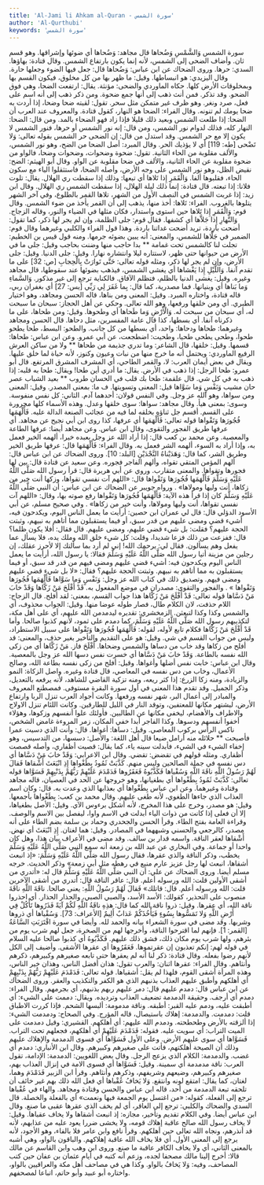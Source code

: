 ```yaml
---
title: 'Al-Jami li Ahkam al-Quran - سورة الشمس'
author: 'Al-Qurthubi'
keywords: 'سورة الشمس'
---
```


سورة الشمس
وَالشَّمْسِ وَضُحاها
قال مجاهد: وَضُحاها أي ضوئها وإشراقها. وهو قسم ثان. وأضاف الضحى إلى الشمس، لأنه إنما يكون بارتفاع الشمس.
وقال قتادة: بهاؤها. السدي: حرها.
وروى الضحاك عن ابن عباس:
وَضُحاها
قال: جعل فيها الضوء وجعلها حارة.
وقال اليزيدي: هو انبساطها.
وقيل: ما ظهر بها من كل مخلوق، فيكون القسم بها وبمخلوقات الأرض كلها. حكاه الماوردي والضحى: مؤنثة. يقال: ارتفعت الضحا، وهي فوق الضحو. وقد تذكر. فمن أنث ذهب إلى أنها جمع ضحوة. ومن ذكر ذهب إلى أنه اسم على فعل، صرد ونغر. وهو ظرف غير متمكن مثل سحر. تقول: لقيته ضحا وضحا، إذا أردت به ضحا يومك لم تنونه.
وقال الفراء: الضحا هو النهار، كقول قتادة. والمعروف عند العرب أن الضحا: إذا طلعت الشمس وبعيد ذلك قليلا فإذا زاد فهو الضحاء بالمد. ومن قال: الضحا: النهار كله، فذلك لدوام نور الشمس، ومن قال: إنه نور الشمس أو حرها، فنور الشمس لا يكون إلا مع حر الشمس. وقد استدل من قال: إن الضحى حر الشمس بقوله تعالى:
وَلا تَضْحى
[طه: 119] أي لا يؤذيك الحر.
وقال المبرد: أصل الضحا من الضح، وهو نور الشمس، والألف مقلوبة من الحاء الثانية. تقول: ضحوة وضحوات، وضحوات وضحا، فالواو من ضحوة مقلوبة عن الحاء الثانية، والألف في ضحا مقلوبة عن الواو.
وقال أبو الهيثم: الضح: نقيض الظل، وهو نور الشمس على وجه الأرض، وأصله الضحا، فاستثقلوا الياء مع سكون الحاء، فقلبوها ألفا.
وَالْقَمَرِ إِذا تَلاها
أي تبعها: وذلك إذا سقطت ري الهلال. يقال: تلوت فلانا: إذا تبعته. قال قتادة: إنما ذلك ليلة الهلال، إذا سقطت الشمس ري الهلال.
وقال ابن زيد: إذا غربت الشمس في النصف الأول من الشهر، تلاها القمر بالطلوع، وفي آخر الشهر يتلوها بالغروب. الفراء: تَلاها: أخذ منها، يذهب إلى أن القمر يأخذ من ضوء الشمس.
وقال قوم:
وَالْقَمَرِ إِذا تَلاها
حين استوى واستدار، فكان مثلها في الضياء والنور، وقاله الزجاج.
وَالنَّهارِ إِذا جَلاَّها
أي كشفها. فقال قوم: جلى الظلمة، وإن لم يجر لها ذكر، كما تقول: أضحت باردة، تريد أضحت غداتنا باردة. وهذا قول الفراء والكلبي وغيرهما وقال قوم: الضمير في جَلَّاها للشمس، والمعنى: أنه يبين بضوئه جرمها. ومنه قول قيس بن الخطيم:
تجلت لنا كالشمس تحت غمامة ** بدا حاجب منها وضنت بحاجب
وقيل: جلى ما في الأرض من حيوانها حتى ظهر، لاستتاره ليلا وانتشاره نهارا.
وقيل: جلى الدنيا.
وقيل: جلى الأرض، وإن لم يجر لها ذكر، ومثله قوله تعالى:
حَتَّى تَوارَتْ بِالْحِجابِ
[ص: 32] على ما تقدم آنفا.
وَاللَّيْلِ إِذا يَغْشاها
أي يغشى الشمس، فيذهب بضوئها عند سقوطها، قال مجاهد وغيره.
وقيل: يغشى الدنيا بالظلم، فتظلم الآفاق. فالكناية ترجع إلى غير مذكور.
وَالسَّماءِ وَما بَناها
أي وبنيانها. فما مصدرية، كما قال:
بِما غَفَرَ لِي رَبِّي
[يس: 27] أي بغفران ربي، قاله قتادة، واختاره المبرد.
وقيل: المعنى ومن بناها، قاله الحسن ومجاهد، وهو اختيار الطبري. أي ومن خلقها ورفعها، وهو الله تعالى. وحكي عن أهل الحجاز: سبحان ما سبحت له، أي سبحان من سبحت له.
وَالْأَرْضِ وَما طَحاها
أي وطحوها.
وقيل: ومن طحاها، على ما ذكرناه آنفا. أي بسطها، كذا قال عامة المفسرين، مثل دحاها. قال الحسن ومجاهد وغيرهما: طحاها ودحاها: واحد، أي بسطها من كل جانب. والطحو: البسط، طحا يطحو طحوا، وطحى يطحى طحيا، وطحيت: اضطجعت، عن أبي عمرو. وعن ابن عباس: طحاها: قسمها.
وقيل: خلقها، قال الشاعر:
وما تدري جذيمة من طحاها ** ولا من ساكن العرش الرفيع
الماوردي: ويحتمل أنه ما خرج منها من نبات وعيون وكنوز، لأنه حياة لما خلق عليها. ويقال في بعض أيمان العرب: لا، والقمر الطاحي، أي المشرف المشرق المرتفع. قال أبو عمرو: طحا الرجل: إذا ذهب في الأرض. يقال: ما أدري أين طحا! ويقال: طحا به قلبه: إذا ذهب به في كل شي. قال علقمة:
طحا بك قلب في الحسان طروب ** بعيد الشباب عصر حان مشيب
وَنَفْسٍ وَما سَوَّاها
قيل: المعنى وتسويتها. ف ما: بمعنى المصدر.
وقيل: المعنى ومن سواها، وهو الله عز وجل.
وفي النفس قولان: أحدهما آدم.
الثاني: كل نفس منفوسة. وسوى: بمعنى هيأ.
وقال مجاهد: سواها: سوى خلقها وعدل. وهذه الأسماء كلها مجرورة على القسم. أقسم جل ثناؤه بخلقه لما فيه من عجائب الصنعة الدالة عليه.
فَأَلْهَمَها فُجُورَها وَتَقْواها
قوله تعالى:
فَأَلْهَمَها
أي عرفها، كذا روى ابن أبي نجيح عن مجاهد. أي عرفها طريق الفجور والتقوى، وقال ابن عباس. وعن مجاهد أيضا: عرفها الطاعة والمعصية. وعن محمد بن كعب قال: إذا أراد الله عز وجل بعبده خيرا، ألهمه الخير فعمل به، وإذا أراد به السوء، ألهمه الشر فعمل به.
وقال الفراء:
فَأَلْهَمَها
قال: عرفها طريق الخير وطريق الشر، كما قال:
وَهَدَيْناهُ النَّجْدَيْنِ
[البلد: 10].
وروى الضحاك عن ابن عباس قال: ألهم المؤمن المتقي تقواه، وألهم الفاجر فجوره. وعن سعيد عن قتادة قال: بين لها فجورها وتقواها. والمعنى متقارب. وروي عن أبي هريرة قال: قرأ رسول الله صَلَّى اللَّهُ عَلَيْهِ وَسَلَّمَ فَأَلْهَمَها فُجُورَها وَتَقْواها قال:
«اللهم آت نفسي تقواها، وزكها أنت خير من زكاها، أنت وليها ومولاها»
. ورواه جويبر عن الضحاك عن ابن عباس: أن النبي صَلَّى اللَّهُ عَلَيْهِ وَسَلَّمَ كان إذا قرأ هذه الآية:
فَأَلْهَمَها فُجُورَها وَتَقْواها
رفع صوته بها، وقال:
«اللهم آت نفسي تقواها، أنت وليها ومولاها، وأنت خير من زكاها»
.
وفي صحيح مسلم، عن أبي الأسود الدؤلي قال: قال لي عمران ابن حصين: أرأيت ما يعمل الناس اليوم، ويكدحون فيه، أشيء قضي ومضى عليهم من قدر سبق، أو فيما يستقبلون مما أتاهم به نبيهم، وثبتت الحجة عليهم؟ فقلت: بل شيء قضي عليهم، ومضى عليهم. قال فقال: أفلا يكون ظلما؟ قال: ففزعت من ذلك فزعا شديدا، وقلت: كل شيء خلق الله وملك يده، فلا يسأل عما يفعل وهم يسألون. فقال لي: يرحمك الله! إني لم أرد بما سألتك إلا لأحرز عقلك، إن رجلين من مزينة أتيا رسول الله صَلَّى اللَّهُ عَلَيْهِ وَسَلَّمَ فقالا: يا رسول الله، أرأيت ما يعمل الناس اليوم ويكدحون فيه: أشيء قضي عليهم ومضى فيهم من قدر قد سبق، أو فيما يستقبلون به مما أتاهم به نبيهم. وثبتت الحجة عليهم؟ فقال:
«لا بل شيء قضي عليهم ومضى فيهم. وتصديق ذلك في كتاب الله عز وجل:
وَنَفْسٍ وَما سَوَّاها فَأَلْهَمَها فُجُورَها وَتَقْواها
»
. والفجور والتقوى: مصدران في موضع المفعول به.
قَدْ أَفْلَحَ مَنْ زَكَّاها
وَقَدْ خابَ مَنْ دَسَّاها
قوله تعالى:
قَدْ أَفْلَحَ مَنْ زَكَّاها
هذا جواب القسم، بمعنى: لقد أفلح. قال الزجاج: اللام حذفت، لان الكلام طال، فصار طوله عوضا منها.
وقيل: الجواب محذوف، أي والشمس وكذا وكذا لتبعثن. الزمخشري: تقديره ليدمدمن الله عليهم، أي على أهل مكة، لتكذيبهم رسول الله صَلَّى اللَّهُ عَلَيْهِ وَسَلَّمَ، كما دمدم على ثمود، لأنهم كذبوا صالحا. وأما
قَدْ أَفْلَحَ مَنْ زَكَّاها
فكلام تابع لأوله، لقوله:
فَأَلْهَمَها فُجُورَها وَتَقْواها
على سبيل الاستطراد، وليس من جواب القسم في شي.
وقيل: هو على التقديم والتأخير بغير حذف، والمعنى: قد أفلح من زكاها وقد خاب من دساها والشمس وضحاها.
أَفْلَحَ
فاز.
مَنْ زَكَّاها
أي من زكى الله نفسه بالطاعة.
وَقَدْ خابَ مَنْ دَسَّاها
أي خسرت نفس دسها الله عز وجل بالمعصية.
وقال ابن عباس: خابت نفس أضلها وأغواها.
وقيل: أفلح من زكى نفسه بطاعة الله، وصالح الأعمال، وخاب من دس نفسه في المعاصي، قال قتادة وغيره. واصل الزكاة: النمو والزيادة، ومنه زكا الزرع: إذا كثر ريعه، ومنه تزكية القاضي للشاهد، لأنه يرفعه بالتعديل، وذكر الجميل. وقد تقدم هذا المعنى في أول سورة البقرة مستوفى. فمصطنع المعروف والمبادر إلى أعمال البر، شهر نفسه ورفعها. وكانت أجواد العرب تنزل الربا وارتفاع الأرض، ليشتهر مكانها للمعتفين، وتوقد النار في الليل للطارقين. وكانت اللئام تنزل الاولاج والاطراف والأهضام، ليخفى مكانها عن الطالبين. فأولئك علوا أنفسهم وزكوها، وهؤلاء أخفوا أنفسهم ودسوها. وكذا الفاجر أبدا خفي المكان، زمر المروءة غامض الشخص، ناكس الرأس بركوب المعاصي.
وقيل: دساها: أغواها. قال:
وأنت الذي دسيت عمرا فأصبحت ** حلائله منه أرامل ضيعا
قال أهل اللغة: والأصل: دسسها، من التدسيس، وهو إخفاء الشيء في الشيء، فأبدلت سينه ياء، كما يقال: قصيت أظفاري، وأصله قصصت أظفاري. ومثله قولهم في تقضض: تقضي.
وقال ابن الاعرابي: وَقَدْ خابَ مَنْ دَسَّاها أي دس نفسه في جملة الصالحين وليس منهم.
كَذَّبَتْ ثَمُودُ بِطَغْواها
إِذِ انْبَعَثَ أَشْقاها
فَقالَ لَهُمْ رَسُولُ اللَّهِ ناقَةَ اللَّهِ وَسُقْياها
فَكَذَّبُوهُ فَعَقَرُوها فَدَمْدَمَ عَلَيْهِمْ رَبُّهُمْ بِذَنْبِهِمْ فَسَوَّاها
قوله تعالى:
كَذَّبَتْ ثَمُودُ بِطَغْواها
أي بطغيانها، وهو خروجها عن الحد في العصيان، قاله مجاهد وقتادة وغيرهما. وعن ابن عباس بِطَغْواها أي بعذابها الذي وعدت به. قال: وكان اسم العذاب الذي جاءها الطغوي، لأنه طغى عليهم.
وقال محمد بن كعب: بِطَغْواها بأجمعها.
وقيل: هو مصدر، وخرج على هذا المخرج، لأنه أشكل برءوس الآي.
وقيل: الأصل بطغياها، إلا أن فعلى إذا كانت من ذوات الياء أبدلت في الاسم واوا، ليفصل بين الاسم والوصف. وقراءة العامة بفتح الطاء. وقرأ الحسن والجحدري وحماد بن سلمة بضم الطاء على أنه مصدر، كالرجعي والحسني وشبههما في المصادر.
وقيل: هما لغتان.
إِذِ انْبَعَثَ
أي نهض.
أَشْقاها
لعقر الناقة. واسمه قدار بن سالف. وقد مضى في الأعراف بيان هذا، وهل كان واحدا أو جماعة.
وفي البخاري عن عبد الله بن زمعة أنه سمع النبي صَلَّى اللَّهُ عَلَيْهِ وَسَلَّمَ يخطب، وذكر الناقة والذي عقرها، فقال رسول الله صَلَّى اللَّهُ عَلَيْهِ وَسَلَّمَ:
«إذ انبعث أشقاها، انبعث لها رجل عزيز عارم منيع في رهطه مثل أبي زمعة»
وذكر الحديث. خرجه مسلم أيضا.
وروى الضحاك عن علي: أن النبي صَلَّى اللَّهُ عَلَيْهِ وَسَلَّمَ قال له:
«أتدري من أشقى الأولين قلت: الله ورسوله أعلم. قال: عاقر الناقة قال: أتدري من أشقى الآخرين قلت: الله ورسوله أعلم. قال: قاتلك»
فَقالَ لَهُمْ رَسُولُ اللَّهِ: يعني صالحا.
ناقَةَ اللَّهِ
ناقَةَ منصوب على التحذير، كقولك: الأسد الأسد، والصبي الصبي، والحذار الحذار. أي احذروا ناقة الله، أي عقرها.
وقيل: ذروا ناقة الله كما قال:
هذِهِ ناقَةُ اللَّهِ لَكُمْ آيَةً فَذَرُوها تَأْكُلْ فِي أَرْضِ اللَّهِ وَلا تَمَسُّوها بِسُوءٍ فَيَأْخُذَكُمْ عَذابٌ أَلِيمٌ
[الأعراف: 73].
وَسُقْياها
أي ذروها وشربها. وقد مضى في سورة الشعراء بيانه والحمد لله. وأيضا في سورة
اقْتَرَبَتِ السَّاعَةُ
[القمر: 1]. فإنهم لما اقترحوا الناقة، وأخرجها لهم من الصخرة، جعل لهم شرب يوم من بئرهم، ولها شرب يوم مكان ذلك، فشق ذلك عليهم.
فَكَذَّبُوهُ
أي كذبوا صالحا عليه السلام في قوله لهم: إنكم تعذبون إن عقرتموها.
فَعَقَرُوها
أي عقرها الأشقى. وأضيف إلى الكل لأنهم رضوا بفعله.
وقال قتادة: ذكر لنا أنه لم يعقرها حتى تابعه صغيرهم وكبيرهم، ذكرهم وأنثاهم.
وقال الفراء: عقرها اثنان: والعرب تقول: هذان أفضل الناس، وهذان خير الناس، وهذه المرأة أشقى القوم، فلهذا لم يقل: أشقياها. قوله تعالى:
فَدَمْدَمَ عَلَيْهِمْ رَبُّهُمْ بِذَنْبِهِمْ
أي أهلكهم وأطبق عليهم العذاب بذنبهم الذي هو الكفر والتكذيب والعقر.
وروى الضحاك عن ابن عباس قال: دمدم عليهم قال: دمر عليهم ربهم بذنبهم، أي بجرمهم.
وقال الفراء: دمدم أي أرجف. وحقيقة الدمدمة تضعيف العذاب وترديده. ويقال: دممت على الشيء: أي أطبقت عليه، ودمم عليه القبر: أطبقه. وناقة مدمومة: ألبسها الشحم. فإذا كررت الاطباق قلت: دمدمت. والدمدمة: إهلاك باستيصال، قاله المؤرج.
وفي الصحاح: ودمدمت الشيء: إذا ألزقته بالأرض وطحطحته. ودمدم الله عليهم: أي أهلكهم. القشيري: وقيل دمدمت على الميت التراب: أي سويت عليه. فقوله: فَدَمْدَمَ عَلَيْهِمْ أي أهلكهم، فجعلهم تحت التراب.
فَسَوَّاها
أي سوى عليهم الأرض. وعلى الأول
فَسَوَّاها
أي فسوى الدمدمة والإهلاك عليهم وذلك أن الصيحة أهلكتهم، فأتت على صغيرهم وكبيرهم.
وقال ابن الأنباري: دمدم أي غضب. والدمدمة: الكلام الذي يزعج الرجل.
وقال بعض اللغويين: الدمدمة: الإدامة، تقول العرب: ناقة مدمدمة أي سمينة.
وقيل:
فَسَوَّاها
أي فسوى الامة في إنزال العذاب بهم، صغيرهم وكبيرهم، وضيعهم وشريفهم، وذكرهم وأنثاهم. وقرأ ابن الزبير فَدَمْدَمَ وهما، لغتان، كما يقال: امتقع لونه وانتقع.
وَلا يَخافُ عُقْباها
أي فعل الله ذلك بهم غير خائف أن تلحقه تبعة الدمدمة من أحد، قاله ابن عباس والحسن وقتادة ومجاهد. والهاء في عُقْباها ترجع إلى الفعلة، كقوله:
«من اغتسل يوم الجمعة فبها ونعمت»
أي بالفعلة والخصلة. قال السدي والضحاك والكلبي: ترجع إلى العاقر، أي لم يخف الذي عقرها عقبى ما صنع.
وقال ابن عباس أيضا.
وفي الكلام تقديم وتأخير، مجازه: إذ انبعث أشقاها ولا يخاف عقباها.
وقيل: لا يخاف رسول الله صالح عاقبة إهلاك قومه، ولا يخشى ضررا يعود عليه من عذابهم، لأنه قد أنذرهم، ونجاه الله تعالى حين أهلكهم. وقرأ نافع وابن عامر
فلا
بالفاء، وهو الأجود، لأنه يرجع إلى المعنى الأول، أي فلا يخاف الله عاقبة إهلاكهم. والباقون بالواو، وهي أشبه بالمعنى الثاني، أي ولا يخاف الكافر عاقبة ما صنع.
وروى ابن وهب وابن القاسم عن مالك قالا: أخرج إلينا مالك مصحفا لجده، وزعم أنه كتبه في أيام عثمان بن عفان حين كتب المصاحف، وفيه: وَلا يَخافُ بالواو. وكذا هي في مصاحف أهل مكة والعراقيين بالواو، واختاره أبو عبيد وأبو حاتم، اتباعا لمصحفهم.